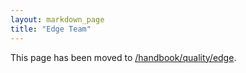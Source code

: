 ```yaml
---
layout: markdown_page
title: "Edge Team"
---
```


This page has been moved to [/handbook/quality/edge](/handbook/quality/edge).
